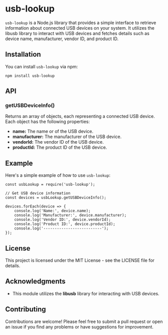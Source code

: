 # usb-lookup

`usb-lookup` is a Node.js library that provides a simple interface to retrieve information about connected USB devices on your system. It utilizes the libusb library to interact with USB devices and fetches details such as device name, manufacturer, vendor ID, and product ID.

## Installation

You can install `usb-lookup` via npm:
```
npm install usb-lookup
```

## API

### getUSBDeviceInfo()

Returns an array of objects, each representing a connected USB device. Each object has the following properties:

- **name:** The name or of the USB device.
- **manufacturer:** The manufacturer of the USB device.
- **vendorId:** The vendor ID of the USB device.
- **productId:** The product ID of the USB device.

## Example

Here's a simple example of how to use `usb-lookup`:
```
const usbLookup = require('usb-lookup');

// Get USB device information
const devices = usbLookup.getUSBDeviceInfo();

devices.forEach(device => {
    console.log('Name:', device.name);
    console.log('Manufacturer:', device.manufacturer);
    console.log('Vendor ID:', device.vendorId);
    console.log('Product ID:', device.productId);
    console.log('--------------------------');
});
```
## License

This project is licensed under the MIT License - see the LICENSE file for details.

## Acknowledgments

- This module utilizes the **libusb** library for interacting with USB devices.

## Contributing

Contributions are welcome! Please feel free to submit a pull request or open an issue if you find any problems or have suggestions for improvement.
